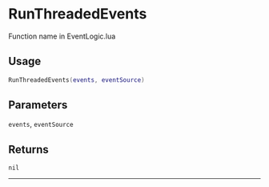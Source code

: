 # RunThreadedEvents
Function name in EventLogic.lua
## Usage
```lua
RunThreadedEvents(events, eventSource)
```
## Parameters
`events`, `eventSource`
## Returns
`nil`

---